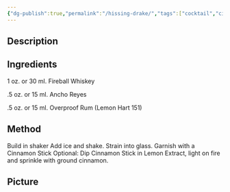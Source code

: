 ```yaml
---
{"dg-publish":true,"permalink":"/hissing-drake/","tags":["cocktail","cinnamon_whiskey","ancho-reyes","Overproof-Dark-Rum"]}
---
```


## Description


## Ingredients


1 oz. or 30 ml. Fireball Whiskey 

.5 oz. or 15 ml. Ancho Reyes

.5 oz. or 15 ml. Overproof Rum (Lemon Hart 151) 

## Method

Build in shaker 
Add ice and shake. 
Strain into glass. 
Garnish with a Cinnamon 
Stick Optional: Dip Cinnamon Stick in Lemon Extract, light on fire and sprinkle with ground cinnamon.

## Picture
